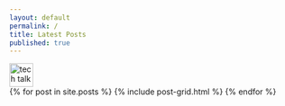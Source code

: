 ```yaml
---
layout: default
permalink: /
title: Latest Posts
published: true
---
```

<img src="techtalk.png" alt="tech talk" height="42" width="42">
<div class="tiles">
{% for post in site.posts %}
	{% include post-grid.html %}
{% endfor %}
</div><!-- /.tiles -->

